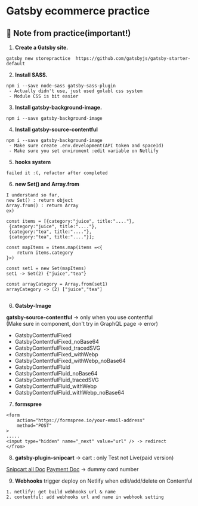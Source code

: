 # Gatsby ecommerce practice

## 🚀 Note from practice(important!)

1.  **Create a Gatsby site.**
```
gatsby new storepractice  https://github.com/gatsbyjs/gatsby-starter-default
```

2. **Install SASS.**

```
npm i --save node-sass gatsby-sass-plugin
 - Actually didn't use, just used golabl css system
 - Module CSS is bit easier 
```

3. **Install gatsby-background-image.**

```
npm i --save gatsby-background-image
```

4. **Install gatsby-source-contentful**

```
npm i --save gatsby-background-image
 - Make sure create .env.development(API token and spaceId)
 - Make sure you set enviroment :edit variable on Netlify 
```

5. **hooks system**

```
failed it :(, refactor after completed 
```

6. **new Set() and Array.from**

```
I understand so far, 
new Set() : return object 
Array.from() : return Array
ex)

const items = [{category:"juice", title:"...."},
 {category:"juice", title:"...."},
 {category:"tea", title:"...."},
 {category:"tea", title:"...."}];

const mapItems = items.map(items =<{
    return items.category
}>) 

const set1 = new Set(mapItems)
set1 -> Set(2) {"juice","tea"}

const arrayCategory = Array.from(set1)
arrayCategory -> (2) ["juice","tea"]


```

6. **Gatsby-Image**

**gatsby-source-contentful** -> only when you use contentful \
(Make sure in component, don't try in GraphQL page -> error)
- GatsbyContentfulFixed
- GatsbyContentfulFixed_noBase64
- GatsbyContentfulFixed_tracedSVG
- GatsbyContentfulFixed_withWebp
- GatsbyContentfulFixed_withWebp_noBase64
- GatsbyContentfulFluid
- GatsbyContentfulFluid_noBase64
- GatsbyContentfulFluid_tracedSVG
- GatsbyContentfulFluid_withWebp
- GatsbyContentfulFluid_withWebp_noBase64


7. **formspree**

```
<form
    action="https://formspree.io/your-email-address"
    method="POST"
>
.....
<input type="hidden" name="_next" value="url" /> -> redirect
</from>
```

8. **gatsby-plugin-snipcart** -> cart : only Test not Live(paid version)

[Snipcart all Doc](https://docs.snipcart.com)
[Payment Doc](https://docs.snipcart.com/testing/payments) -> dummy card number

9. **Webhooks** trigger deploy on Netlify when edit/add/delete on Contentful

```
1. netlify: get build webhooks url & name
2. contentful: add webhooks url and name in webhook setting
```